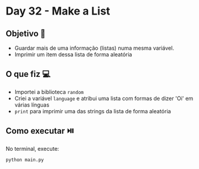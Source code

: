 # Day 32 - Make a List

## Objetivo 🎯
- Guardar mais de uma informação (listas) numa mesma variável.
- Imprimir um item dessa lista de forma aleatória

## O que fiz 💻
- Importei a biblioteca `random`
- Criei a variável `language` e atribui uma lista com formas de dizer 'Oi' em várias línguas
- `print` para imprimir uma das strings da lista de forma aleatória
  
## Como executar ⏯️
No terminal, execute:
```bash
python main.py
